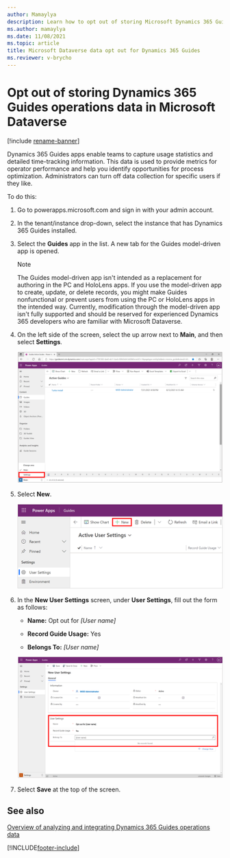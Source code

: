 ```yaml
---
author: Mamaylya
description: Learn how to opt out of storing Microsoft Dynamics 365 Guides usage data in Microsoft Dataverse, for privacy reasons.
ms.author: mamaylya
ms.date: 11/08/2021
ms.topic: article
title: Microsoft Dataverse data opt out for Dynamics 365 Guides
ms.reviewer: v-brycho
---
```


# Opt out of storing Dynamics 365 Guides operations data in Microsoft Dataverse

[!include [rename-banner](~/includes/cc-data-platform-banner.md)]

Dynamics 365 Guides apps enable teams to capture usage statistics and detailed time-tracking information. This data is used to 
provide metrics for operator performance and help you identify opportunities for process optimization. Administrators can turn off 
data collection for specific users if they like. 

To do this:

1. Go to powerapps.microsoft.com and sign in with your admin account.

2. In the tenant/instance drop-down, select the instance that has Dynamics 365 Guides installed.

3. Select the **Guides** app in the list. A new tab for the Guides model-driven app is opened.

    > [!NOTE]
    > The Guides model-driven app isn't intended as a replacement for authoring in the PC and HoloLens apps. If you use the model-driven app to create, update, or delete records, you might make Guides nonfunctional or prevent users from using the PC or HoloLens apps in the intended way. Currently, modification through the model-driven app isn't fully supported and should be reserved for experienced Dynamics 365 developers who are familiar with Microsoft Dataverse.

4. On the left side of the screen, select the up arrow next to **Main**, and then select **Settings**.

    ![User Settings.](media/data-opt-out-user-setting.PNG "User Settings")
 
5. Select **New**.

    ![Select New.](media/data-opt-out-new.PNG "Select New")
 
6. In the **New User Settings** screen, under **User Settings**, fill out the form as follows:

    - **Name:** Opt out for *[User name]*

    - **Record Guide Usage:** Yes

    - **Belongs To:** *[User name]*

    ![Filled-out form.](media/data-opt-out-filled-out-form.PNG "Filled-out-form")
    
7. Select **Save** at the top of the screen.
 
## See also

[Overview of analyzing and integrating Dynamics 365 Guides operations data](analytics-overview.md)


[!INCLUDE[footer-include](../includes/footer-banner.md)]
